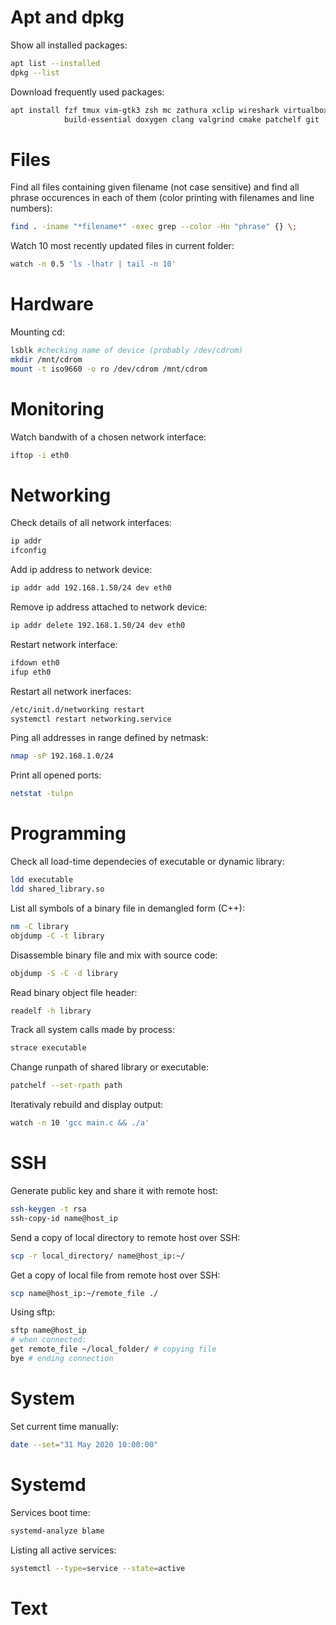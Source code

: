 # Apt and dpkg
Show all installed packages:
```bash
apt list --installed
dpkg --list
```
Download frequently used packages:
```bash
apt install fzf tmux vim-gtk3 zsh mc zathura xclip wireshark virtualbox htop most nnn \
            build-essential doxygen clang valgrind cmake patchelf git 
```

# Files
Find all files containing given filename (not case sensitive) and find all phrase occurences in each of them (color printing with filenames and line numbers):
```bash
find . -iname "*filename*" -exec grep --color -Hn "phrase" {} \;
```
Watch 10 most recently updated files in current folder:
```bash
watch -n 0.5 'ls -lhatr | tail -n 10'
```

# Hardware
Mounting cd:
```bash
lsblk #checking name of device (probably /dev/cdrom)
mkdir /mnt/cdrom
mount -t iso9660 -o ro /dev/cdrom /mnt/cdrom
```

# Monitoring
Watch bandwith of a chosen network interface:
```bash
iftop -i eth0
```
# Networking
Check details of all network interfaces:
```bash
ip addr
ifconfig
```
Add ip address to network device:
```bash
ip addr add 192.168.1.50/24 dev eth0
```
Remove ip address attached to network device:
```bash
ip addr delete 192.168.1.50/24 dev eth0
```
Restart network interface:
```bash
ifdown eth0
ifup eth0
```
Restart all network inerfaces:
```bash
/etc/init.d/networking restart
systemctl restart networking.service
```
Ping all addresses in range defined by netmask:
```bash
nmap -sP 192.168.1.0/24
```
Print all opened ports:
```bash
netstat -tulpn
```

# Programming
Check all load-time dependecies of executable or dynamic library:
```bash
ldd executable
ldd shared_library.so
```

List all symbols of a binary file in demangled form (C++):
```bash
nm -C library
objdump -C -t library
```

Disassemble binary file and mix with source code:
```bash
objdump -S -C -d library
```
Read binary object file header:
```bash
readelf -h library
```

Track all system calls made by process:
```bash
strace executable
```

Change runpath of shared library or executable:
```bash
patchelf --set-rpath path
```

Iterativaly rebuild and display output:
```bash
watch -n 10 'gcc main.c && ./a'
```

# SSH
Generate public key and share it with remote host:
```bash
ssh-keygen -t rsa
ssh-copy-id name@host_ip
```

Send a copy of local directory to remote host over SSH:
```bash
scp -r local_directory/ name@host_ip:~/
```

Get a copy of local file from remote host over SSH:
```bash
scp name@host_ip:~/remote_file ./
```

Using sftp:
```bash
sftp name@host_ip
# when connected: 
get remote_file ~/local_folder/ # copying file
bye # ending connection
```

# System
Set current time manually:
```bash
date --set="31 May 2020 10:00:00"
```

# Systemd
Services boot time:
```bash
systemd-analyze blame
```

Listing all active services:
```bash
systemctl --type=service --state=active

```

# Text